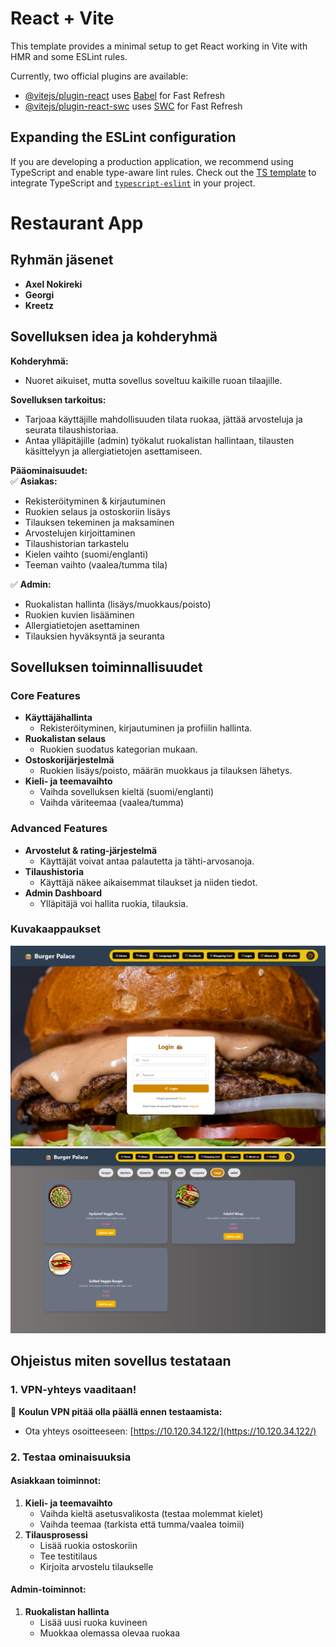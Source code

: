 # React + Vite

This template provides a minimal setup to get React working in Vite with HMR and some ESLint rules.

Currently, two official plugins are available:

- [@vitejs/plugin-react](https://github.com/vitejs/vite-plugin-react/blob/main/packages/plugin-react/README.md) uses [Babel](https://babeljs.io/) for Fast Refresh
- [@vitejs/plugin-react-swc](https://github.com/vitejs/vite-plugin-react-swc) uses [SWC](https://swc.rs/) for Fast Refresh

## Expanding the ESLint configuration

If you are developing a production application, we recommend using TypeScript and enable type-aware lint rules. Check out the [TS template](https://github.com/vitejs/vite/tree/main/packages/create-vite/template-react-ts) to integrate TypeScript and [`typescript-eslint`](https://typescript-eslint.io) in your project.  

# Restaurant App  
  

## Ryhmän jäsenet  
- **Axel Nokireki**  
- **Georgi**  
- **Kreetz**  

## Sovelluksen idea ja kohderyhmä  
**Kohderyhmä:**  
- Nuoret aikuiset, mutta sovellus soveltuu kaikille ruoan tilaajille.  

**Sovelluksen tarkoitus:**  
- Tarjoaa käyttäjille mahdollisuuden tilata ruokaa, jättää arvosteluja ja seurata tilaushistoriaa.  
- Antaa ylläpitäjille (admin) työkalut ruokalistan hallintaan, tilausten käsittelyyn ja allergiatietojen asettamiseen.  

**Pääominaisuudet:**  
✅ **Asiakas:**  
- Rekisteröityminen & kirjautuminen  
- Ruokien selaus ja ostoskoriin lisäys  
- Tilauksen tekeminen ja maksaminen  
- Arvostelujen kirjoittaminen  
- Tilaushistorian tarkastelu  
- Kielen vaihto (suomi/englanti)  
- Teeman vaihto (vaalea/tumma tila)  

✅ **Admin:**  
- Ruokalistan hallinta (lisäys/muokkaus/poisto)  
- Ruokien kuvien lisääminen  
- Allergiatietojen asettaminen  
- Tilauksien hyväksyntä ja seuranta  

## Sovelluksen toiminnallisuudet  
### Core Features  
- **Käyttäjähallinta**  
  - Rekisteröityminen, kirjautuminen ja profiilin hallinta.  
- **Ruokalistan selaus**  
  - Ruokien suodatus kategorian mukaan.  
- **Ostoskorijärjestelmä**  
  - Ruokien lisäys/poisto, määrän muokkaus ja tilauksen lähetys.  
- **Kieli- ja teemavaihto**  
  - Vaihda sovelluksen kieltä (suomi/englanti)  
  - Vaihda väriteemaa (vaalea/tumma)  

### Advanced Features  
- **Arvostelut & rating-järjestelmä**  
  - Käyttäjät voivat antaa palautetta ja tähti-arvosanoja.  
- **Tilaushistoria**  
  - Käyttäjä näkee aikaisemmat tilaukset ja niiden tiedot.  
- **Admin Dashboard**  
  - Ylläpitäjä voi hallita ruokia, tilauksia.  


### Kuvakaappaukset  
![Kirjautumissivu](/public/login.png)  
![Ruokalistasivu](/public/menu.png)  

## Ohjeistus miten sovellus testataan  

### 1. VPN-yhteys vaaditaan!  
🔌 **Koulun VPN pitää olla päällä ennen testaamista:**  
- Ota yhteys osoitteeseen: [https://10.120.34.122/](https://10.120.34.122/)  

### 2. Testaa ominaisuuksia  

#### Asiakkaan toiminnot:  
1. **Kieli- ja teemavaihto**  
   - Vaihda kieltä asetusvalikosta (testaa molemmat kielet)  
   - Vaihda teemaa (tarkista että tumma/vaalea toimii)  
2. **Tilausprosessi**  
   - Lisää ruokia ostoskoriin  
   - Tee testitilaus
   - Kirjoita arvostelu tilaukselle 

#### Admin-toiminnot:  
1. **Ruokalistan hallinta**  
   - Lisää uusi ruoka kuvineen  
   - Muokkaa olemassa olevaa ruokaa 